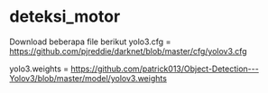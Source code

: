# deteksi_motor
Download beberapa file berikut
yolo3.cfg = https://github.com/pjreddie/darknet/blob/master/cfg/yolov3.cfg

yolo3.weights = https://github.com/patrick013/Object-Detection---Yolov3/blob/master/model/yolov3.weights

